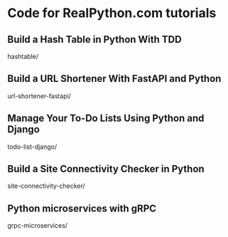 # Code for RealPython.com tutorials
## Build a Hash Table in Python With TDD
hashtable/
## Build a URL Shortener With FastAPI and Python
url-shortener-fastapi/
## Manage Your To-Do Lists Using Python and Django
todo-list-django/
## Build a Site Connectivity Checker in Python
site-connectivity-checker/
## Python microservices with gRPC
grpc-microservices/
